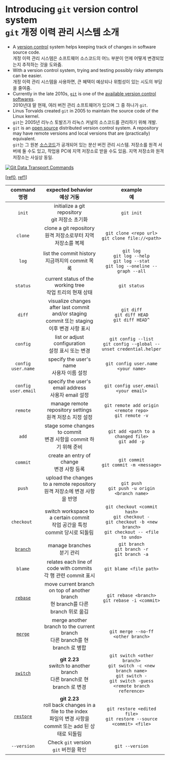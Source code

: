 # Introducing `git` version control system<br>`git` 개정 이력 관리 시스템 소개


* A [version control](https://en.wikipedia.org/wiki/Version_control) system helps keeping track of changes in software source code.<br>개정 이력 관리 시스템은 소프트웨어 소스코드의 어느 부분이 언제 어떻게 변경되었는지 추적하는 것을 도와줌.
* With a version control system, trying and testing possibly risky attempts can be easier.<br>개정 이력 관리 시스템을 사용하면, 큰 혜택이 예상되나 위험성이 있는 시도의 부담을 줄여줌.
* Currently in the late 2010s, [`git`](https://en.wikipedia.org/wiki/List_of_version_control_software) is one of the [available version control softwares](https://en.wikipedia.org/wiki/List_of_version_control_software).<br> 2010년대 말 현재, 여러 버전 관리 소프트웨어가 있으며 그 중 하나가 `git`.
* Linus Torvalds created `git` in 2005 to maintain the source code of the Linux kernel.<br>`git`는 2005년 리누스 토발즈가 리눅스 커널의 소스코드를 관리하기 위해 개발.
* `git` is an [open source](https://github.com/git/git) distributed version control system. A repository may have remote versions and local versions that are (practically) equivalent.<br>`git`는 그 원본 [소스코드](https://github.com/git/git)가 공개되어 있는 분산 버전 관리 시스템.  저장소를 원격 서버에 둘 수도 있고, 작업용 PC에 지역 저장소로 받을 수도 있음. 지역 저장소와 원격 저장소는 사실상 동일.


[![Git Data Transport Commands](https://images.osteele.com/2008/git-transport.png)](https://blog.osteele.com/2008/05/my-git-workflow/)


[[ref0](https://git-scm.com/book/en/v2), [ref1](https://github.com/progit)]


| command<br>명령 | expected behavior<br>예상 거동 | example<br>예 |
|:-------:|:-----------------:|:-------:|
| `init` | initialize a git repository<br>git 저장소 초기화 | `git init` |
| `clone` | clone a git repository<br>원격 저장소로부터 지역저장소를 복제 | `git clone <repo url>`<br>`git clone file://<path>` |
| `log` | list the commit history<br>지금까지의 commit 목록 | `git log`<br>`git log --help`<br>`git log --stat`<br>`git log --oneline --graph --all` |
| `status` | current status of the working tree<br>작업 트리의 현재 상태 | `git status` |
| `diff` | visualize changes after last commit and/or staging<br>commit 또는 staging 이후 변경 사항 표시 | `git diff`<br>`git diff HEAD`<br>`git diff HEAD^` |
| `config` | list or adjust configuration<br>설정 표시 또는 변경 | `git config --list`<br>`git config --global --unset credential.helper` |
| `config user.name` | specify the user's name<br>사용자 이름 설정  | `git config user.name <your name>` |
| `config user.email` | specify the user's email address<br>사용자 email 설정  | `git config user.email <your email>` |
| `remote` | manage remote repository settings<br>원격 저장소 지정 설정 | `git remote add origin <remote repo>`<br>`git remote -v` |
| `add` | stage some changes to commit<br>변경 사항을 commit 하기 위해 준비 | `git add <path to a changed file>`<br>`git add -p` |
| `commit` | create an entry of change<br>변경 사항 등록 | `git commit`<br>`git commit -m <message>` |
| `push` | upload the changes to a remote repository<br>원격 저장소에 변경 사항을 반영 | `git push`<br>`git push -u origin <branch name>` |
| `checkout ` | switch workspace to a certain commit<br>작업 공간을 특정 commit 당시로 되돌림  | `git checkout <commit hash>`<br>`git checkout -`<br>`git checkout -b <new branch>`<br>`git checkout -- <file to undo>` |
| [`branch`](https://git-scm.com/docs/git-branch) | manage branches<br>분기 관리 | `git branch`<br>`git branch -r`<br>`git branch -a` |
| `blame` | relates each line of code with commits<br>각 행 관련 commit 표시 | `git blame <file path>`|
| [`rebase`](https://git-scm.com/docs/git-rebase) | move current branch on top of another branch<br>현 branch를 다른 branch 위로 옮김 | `git rebase <branch>`<br>`git rebase -i <commit>` |
| [`merge`](https://git-scm.com/book/en/v2/Git-Branching-Basic-Branching-and-Merging) | merge another branch to the current branch<br>다른 branch를 현 branch 로 병합 | `git merge --no-ff <other branch>`|
| [`switch`](https://github.blog/2019-08-16-highlights-from-git-2-23) | **git 2.23**<br>switch to another branch<br>다른 branch로 현 branch 로 변경 | `git switch <other branch>`<br>`git switch -c <new branch name>`<br>`git switch -`<br>`git switch -guess <remote branch reference>` |
| [`restore`](https://github.blog/2019-08-16-highlights-from-git-2-23) | **git 2.23**<br>roll back changes in a file to the index<br>파일의 변경 사항을 commit 또는 add 된 상태로 되돌림 | `git restore <edited file>`<br>`git restore --source <commit> <file>` |
| `--version` | Check `git` version<br>`git` 버전을 확인  | `git --version` |
